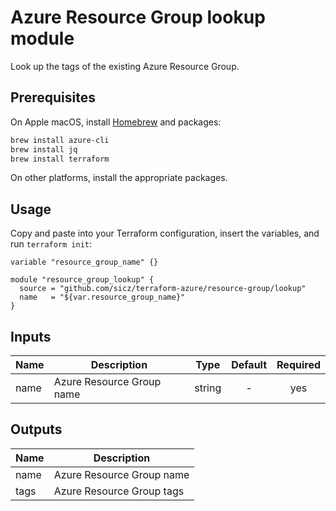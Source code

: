# Azure Resource Group lookup module

Look up the tags of the existing Azure Resource Group.

## Prerequisites

On Apple macOS, install [Homebrew](http://brew.sh/) and packages:
```bash
brew install azure-cli
brew install jq
brew install terraform
```
On other platforms, install the appropriate packages.

## Usage

Copy and paste into your Terraform configuration, insert the variables, and
run `terraform init`:
```hcl
variable "resource_group_name" {}

module "resource_group_lookup" {
  source = "github.com/sicz/terraform-azure/resource-group/lookup"
  name   = "${var.resource_group_name}"
}
```

<!-- BEGINNING OF PRE-COMMIT-TERRAFORM DOCS HOOK -->
## Inputs

| Name | Description | Type | Default | Required |
|------|-------------|:----:|:-----:|:-----:|
| name | Azure Resource Group name | string | - | yes |

## Outputs

| Name | Description |
|------|-------------|
| name | Azure Resource Group name |
| tags | Azure Resource Group tags |

<!-- END OF PRE-COMMIT-TERRAFORM DOCS HOOK -->
